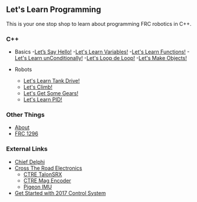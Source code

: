 ## Let's Learn Programming

This is your one stop shop to learn about programming FRC robotics in C++. 

### C++
 - Basics
    -[Let’s Say Hello!](Cpp/nonrobot/HelloWorld.md)
    -[Let's Learn Variables!](Cpp/nonrobot/Math.md)
    -[Let's Learn Functions!](Cpp/nonrobot/Functions.md)
    -[Let's Learn unConditionally!](Cpp/nonrobot/Conditionals.md)
    -[Let's Loop de Loop!](Cpp/nonrobot/Loops.md)
    -[Let's Make Objects!](Cpp/nonrobot/Objects.md)

 - Robots
     - [Let's Learn Tank Drive!](Cpp/robot/LLTank.md)
     - [Let's Climb!](Cpp/robot/LLClimb.md)
     - [Let's Get Some Gears!](Cpp/robot/LLGears.md)
     - [Let's Learn PID!](Cpp/robot/LLpid.md)
 
 
### Other Things
  - [About](whodis.md)
  - [FRC 1296](http://www.rockwallrobotics.com)

### External Links
* [Chief Delphi](https://www.chiefdelphi.com/forums/portal.php)
* [Cross The Road Electronics](http://www.ctr-electronics.com/)
    * [CTRE TalonSRX](http://www.ctr-electronics.com/talon-srx.html)
    * [CTRE Mag Encoder](http://www.ctr-electronics.com/srx-magnetic-encoder.html)
    * [Pigeon IMU](http://www.ctr-electronics.com/gadgeteer-imu-module-pigeon.html)
* [Get Started with 2017 Control System](https://wpilib.screenstepslive.com/s/4485)
